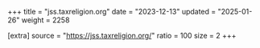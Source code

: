 +++
title = "jss.taxreligion.org"
date = "2023-12-13"
updated = "2025-01-26"
weight = 2258

[extra]
source = "https://jss.taxreligion.org/"
ratio = 100
size = 2
+++
